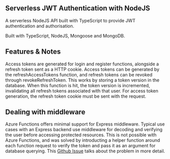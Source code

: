 ## Serverless JWT Authentication with NodeJS
A serverless NodeJS API built with TypeScript to provide JWT authentication and authorisation. 

Built with TypeScript, NodeJS, Mongoose and MongoDB.

## Features & Notes
Access tokens are generated for login and register functions, alongside a refresh token sent as a HTTP cookie.
Access tokens can be generated by the refreshAccessTokens function, and refresh tokens can be revoked through revokeRefreshToken. This works by storing a token version in the database. When this function is hit, the token version is incremented, invalidating all refresh tokens associated with that user. For access token generation, the refresh token cookie must be sent with the request.

## Dealing with middleware
Azure Functions offers minimal support for Express middleware. Typical use cases with an Express backend use middleware for decoding and verifying the user before accessing protected resources. This is not possible with Azure Functions, and was solved by introducting a helper function around each function request to verify the token and pass it as an argument for database querying. This [Github Issue](https://github.com/emanuelcasco/azure-middleware/issues/5) talks about the problem in more detail. 


